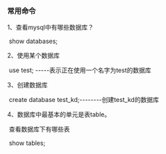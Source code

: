 ### 常用命令

1、查看mysql中有哪些数据库？

​       show databases;

2、使用某个数据库

​       use test; -----表示正在使用一个名字为test的数据库

3、创建数据库

​       create database test_kd;--------创建test_kd的数据库

4、数据库中最基本的单元是表table。

​      查看数据库下有哪些表

​      show tables;

